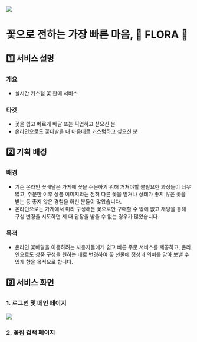 <img src="https://user-images.githubusercontent.com/89143804/219278728-8bf7f6da-0cb9-4821-8588-ee7a3bfaa4b4.png" />

<br />


# **꽃으로 전하는 가장 빠른 마음, 🌸 FLORA 🌸**

## 1️⃣ 서비스 설명

### **개요**
  
  - 실시간 커스텀 꽃 판매 서비스

### **타겟**

  - 꽃을 쉽고 빠르게 배달 또는 픽업하고 싶으신 분
  - 온라인으로도 꽃다발을 내 마음대로 커스텀하고 싶으신 분

## 2️⃣ 기획 배경

### **배경**

  - 기존 온라인 꽃배달은 가게에 꽃을 주문하기 위해 거쳐야할 불필요한 과정들이 너무 많고, 주문한 이후 상품 이미지와는 전혀 다른 꽃을 받거나 상태가 좋지 않은 꽃을 받는 등 좋지 않은 경험을 하신 분들이 많았습니다.
  - 온라인으로는 가게에서 미리 구성해둔 꽃으로만 구매할 수 밖에 없고 채팅을 통해 구성 변경을 시도하면 제 때 답장을 받을 수 없는 경우가 많았습니다.

### **목적**

  - 온라인 꽃배달을 이용하려는 사용자들에게 쉽고 빠른 주문 서비스를 제공하고, 온라인으로도 상품 구성을 원하는 대로 변경하여 꽃 선물에 정성과 의미를 담아 보낼 수 있게 함을 목적으로 합니다.

## 3️⃣ 서비스 화면

### 1. 로그인 및 메인 페이지

<img src="https://user-images.githubusercontent.com/89143804/219415344-e2e20c02-1570-44e6-ba8d-00d048f21313.gif" />

### 2. 꽃집 검색 페이지

